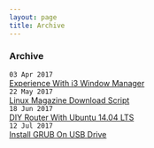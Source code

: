 ```yaml
---
layout: page
title: Archive
---
```


### Archive

`03 Apr 2017`  
[Experience With i3 Window Manager](Experience-With-i3_Window-Manager)  
`22 May 2017`  
[Linux Magazine Download Script](/kevydotvinu.github.io/Linux-Magazines-Download-Script)  
`18 Jun 2017`  
[DIY Router With Ubuntu 14.04 LTS](/kevydotvinu.github.io/DIY-Router-With-Ubuntu-14.04-LTS)  
`12 Jul 2017`  
[Install GRUB On USB Drive](/kevydotvinu.github.io/Install-GRUB-on-USB-drive)  
